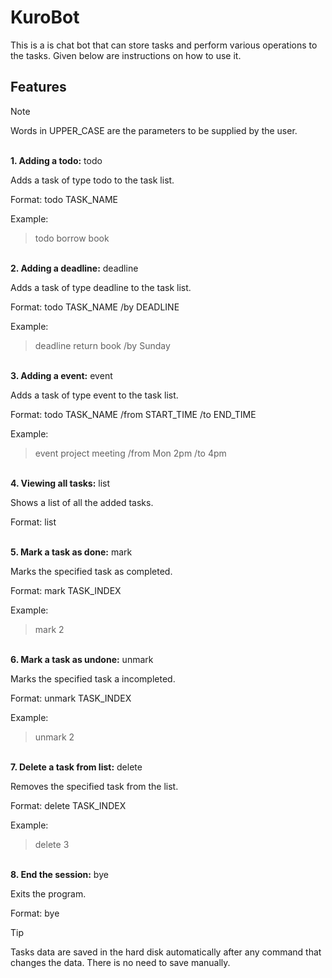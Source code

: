 # KuroBot

This is a is chat bot that can store tasks and perform various operations to the tasks. Given below are instructions on how to use it.

## Features
> [!NOTE]
> Words in UPPER_CASE are the parameters to be supplied by the user.

\
**1. Adding a todo:** todo 

Adds a task of type todo to the task list.

Format: todo TASK_NAME 

Example:
>todo borrow book

\
**2. Adding a deadline:** deadline

Adds a task of type deadline to the task list.

Format: todo TASK_NAME /by DEADLINE

Example:
>deadline return book /by Sunday

\
**3. Adding a event:** event

Adds a task of type event to the task list.

Format: todo TASK_NAME /from START_TIME /to END_TIME

Example:
>event project meeting /from Mon 2pm /to 4pm

\
**4. Viewing all tasks:** list 

Shows a list of all the added tasks.

Format: list

\
**5. Mark a task as done:** mark

Marks the specified task as completed.

Format: mark TASK_INDEX

Example:
>mark 2

\
**6. Mark a task as undone:** unmark 

Marks the specified task a incompleted.

Format: unmark TASK_INDEX

Example:
>unmark 2

\
**7. Delete a task from list:** delete 

Removes the specified task from the list.

Format: delete TASK_INDEX

Example:
>delete 3

\
**8. End the session:** bye 

Exits the program.

Format: bye

> [!TIP]
> Tasks data are saved in the hard disk automatically after any command that changes the data. 
> There is no need to save manually.


